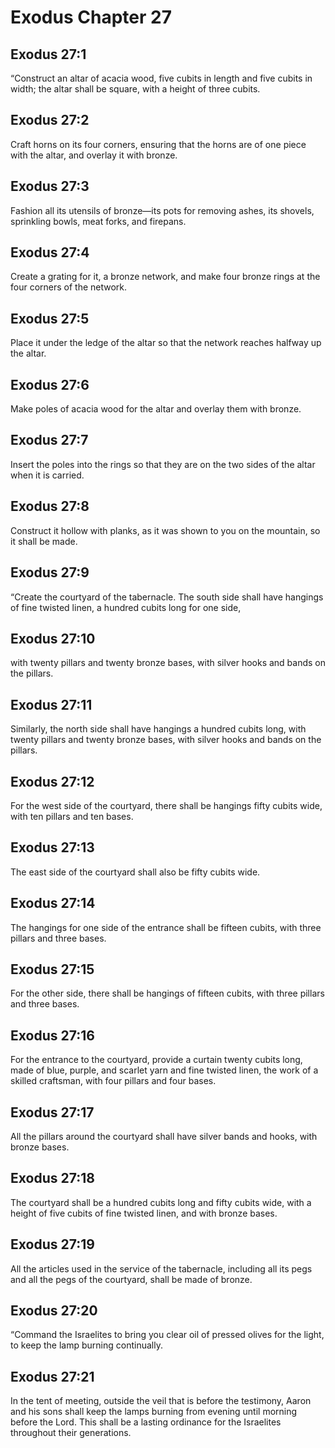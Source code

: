 # Exodus Chapter 27

## Exodus 27:1
“Construct an altar of acacia wood, five cubits in length and five cubits in width; the altar shall be square, with a height of three cubits.

## Exodus 27:2
Craft horns on its four corners, ensuring that the horns are of one piece with the altar, and overlay it with bronze.

## Exodus 27:3
Fashion all its utensils of bronze—its pots for removing ashes, its shovels, sprinkling bowls, meat forks, and firepans.

## Exodus 27:4
Create a grating for it, a bronze network, and make four bronze rings at the four corners of the network.

## Exodus 27:5
Place it under the ledge of the altar so that the network reaches halfway up the altar.

## Exodus 27:6
Make poles of acacia wood for the altar and overlay them with bronze.

## Exodus 27:7
Insert the poles into the rings so that they are on the two sides of the altar when it is carried.

## Exodus 27:8
Construct it hollow with planks, as it was shown to you on the mountain, so it shall be made.

## Exodus 27:9
“Create the courtyard of the tabernacle. The south side shall have hangings of fine twisted linen, a hundred cubits long for one side,

## Exodus 27:10
with twenty pillars and twenty bronze bases, with silver hooks and bands on the pillars.

## Exodus 27:11
Similarly, the north side shall have hangings a hundred cubits long, with twenty pillars and twenty bronze bases, with silver hooks and bands on the pillars.

## Exodus 27:12
For the west side of the courtyard, there shall be hangings fifty cubits wide, with ten pillars and ten bases.

## Exodus 27:13
The east side of the courtyard shall also be fifty cubits wide.

## Exodus 27:14
The hangings for one side of the entrance shall be fifteen cubits, with three pillars and three bases.

## Exodus 27:15
For the other side, there shall be hangings of fifteen cubits, with three pillars and three bases.

## Exodus 27:16
For the entrance to the courtyard, provide a curtain twenty cubits long, made of blue, purple, and scarlet yarn and fine twisted linen, the work of a skilled craftsman, with four pillars and four bases.

## Exodus 27:17
All the pillars around the courtyard shall have silver bands and hooks, with bronze bases.

## Exodus 27:18
The courtyard shall be a hundred cubits long and fifty cubits wide, with a height of five cubits of fine twisted linen, and with bronze bases.

## Exodus 27:19
All the articles used in the service of the tabernacle, including all its pegs and all the pegs of the courtyard, shall be made of bronze.

## Exodus 27:20
“Command the Israelites to bring you clear oil of pressed olives for the light, to keep the lamp burning continually.

## Exodus 27:21
In the tent of meeting, outside the veil that is before the testimony, Aaron and his sons shall keep the lamps burning from evening until morning before the Lord. This shall be a lasting ordinance for the Israelites throughout their generations.
